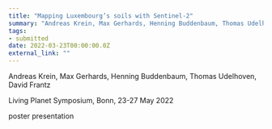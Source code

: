 ```yaml
---
title: "Mapping Luxembourg’s soils with Sentinel-2"
summary: "Andreas Krein, Max Gerhards, Henning Buddenbaum, Thomas Udelhoven, David Frantz @ Living Planet Symposium, Bonn, 23-27 May 2022"
tags:
- submitted
date: 2022-03-23T00:00:00.0Z
external_link: ""
---
```


Andreas Krein, Max Gerhards, Henning Buddenbaum, Thomas Udelhoven, David Frantz

Living Planet Symposium, Bonn, 23-27 May 2022

poster presentation
